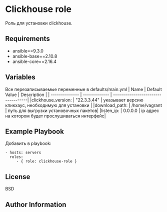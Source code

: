 Clickhouse role
=========

Роль для установки clickhouse.

Requirements
------------

- ansible==9.3.0
- ansible-base==2.10.8
- ansible-core==2.16.4

Variables
--------------

Все перезаписываемые переменные в defaults/main.yml
| Name           | Default Value | Description                        |
| -------------- | ------------- | -----------------------------------|
|clickhouse_version: | "22.3.3.44" | указывает версию кликхаус, необходимую для установки |
|download_path: | /home/vagrant | путь для выгрузки установочных пакетов|
|listen_ip: | 0.0.0.0 | ip адрес на котором будет прослушиваться интерфейс|

Example Playbook
----------------

Добавить в playbook:

    - hosts: servers
      roles:
         - { role: clickhouse-role }

License
-------

BSD

Author Information
------------------


